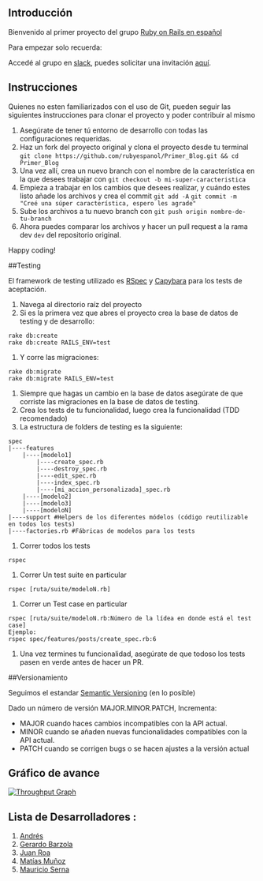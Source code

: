 
## Introducción

Bienvenido al primer proyecto del grupo [Ruby on Rails en español](https://www.facebook.com/groups/rubyonrailsespa/)

Para empezar solo recuerda:

Accedé al grupo en [slack](https://rubyonrailsespanol.slack.com/messages/general/), puedes solicitar una invitación [aquí](https://ror-es-invitation.herokuapp.com/).

## Instrucciones

Quienes no esten familiarizados con el uso de Git, pueden seguir las siguientes instrucciones para clonar el proyecto y poder contribuir al mismo

1. Asegúrate de tener tú entorno de desarrollo con todas las configuraciones requeridas.
2. Haz un fork del proyecto original y clona el proyecto desde tu terminal `git clone https://github.com/rubyespanol/Primer_Blog.git && cd Primer_Blog`
3. Una vez allí, crea un nuevo branch con el nombre de la característica en la que desees trabajar con ```git checkout -b mi-super-caracteristica```
4. Empieza a trabajar en los cambios que desees realizar, y cuándo estes listo añade los archivos y crea el commit `git add -A` `git commit -m "Creé una súper característica, espero les agrade"`
5. Sube los archivos a tu nuevo branch con `git push origin nombre-de-tu-branch`
6. Ahora puedes comparar los archivos y hacer un pull request a la rama dev ```dev``` del repositorio original.

Happy coding!

##Testing

El framework de testing utilizado es [RSpec](https://github.com/rspec/rspec-rails) y [Capybara](https://github.com/jnicklas/capybara) para los tests de aceptación.

1. Navega al directorio raíz del proyecto
1. Si es la primera vez que abres el proyecto crea la base de datos de testing y de desarrollo:
```
rake db:create
rake db:create RAILS_ENV=test
```
1. Y corre las migraciones:
```
rake db:migrate
rake db:migrate RAILS_ENV=test
```
1. Siempre que hagas un cambio en la base de datos asegúrate de que corriste las migraciones en la base de datos de testing.
1. Crea los tests de tu funcionalidad, luego crea la funcionalidad (TDD recomendado)
1. La estructura de folders de testing es la siguiente:
```
spec
|----features
	|----[modelo1]
		|----create_spec.rb
		|----destroy_spec.rb
		|----edit_spec.rb
		|----index_spec.rb
		|----[mi_accion_personalizada]_spec.rb
	|----[modelo2]
	|----[modelo3]
	|----[modeloN]
|----support #Helpers de los diferentes módelos (código reutilizable en todos los tests)
|----factories.rb #Fábricas de modelos para los tests
```
1. Correr todos los tests
```
rspec
```
1. Correr Un test suite en particular
```
rspec [ruta/suite/modeloN.rb]
```
1. Correr un Test case en particular
```
rspec [ruta/suite/modeloN.rb:Número de la lídea en donde está el test case]
Ejemplo:
rspec spec/features/posts/create_spec.rb:6
```
1. Una vez termines tu funcionalidad, asegúrate de que todoso los tests pasen en verde antes de hacer un PR.

##Versionamiento

Seguimos el estandar [Semantic Versioning](http://semver.org/) (en lo posible)

Dado un número de versión MAJOR.MINOR.PATCH, Incrementa:

* MAJOR cuando haces cambios incompatibles con la API actual.
* MINOR cuando se añaden nuevas funcionalidades compatibles con la API actual.
* PATCH cuando se corrigen bugs o se hacen ajustes a la versión actual

## Gráfico de avance

[![Throughput Graph](https://graphs.waffle.io/rubyespanol/Primer_Blog/throughput.svg)](https://waffle.io/rubyespanol/Primer_Blog/metrics)


## Lista de Desarrolladores :

1. [Andrés](https://github.com/Oxyrus)
2. [Gerardo Barzola](https://github.com/gbarzola)
3. [Juan Roa](https://github.com/roadev)
4. [Matías Muñoz](https://github.com/Writkas)
5. [Mauricio Serna](https://github.com/FMauricioS)